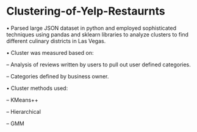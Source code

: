 # Clustering-of-Yelp-Restaurnts
• Parsed large JSON dataset in python and employed sophisticated techniques using pandas and sklearn libraries to analyze clusters to find different culinary districts in Las Vegas.

• Cluster was measured based on:

– Analysis of reviews written by users to pull out user defined categories.

– Categories defined by business owner.

• Cluster methods used:

– KMeans++

– Hierarchical

– GMM
